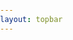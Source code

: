 ```yaml
---
layout: topbar
---
```


<!DOCTYPE html>
<html lang="en">
<head>
    <meta charset="UTF-8">
    <meta name="viewport" content="width=device-width, initial-scale=1.0">
    <title>Raycasting Example</title>
    <style>
        body, html {
            margin: 0;
            padding: 0;
            overflow: hidden;
        }
        canvas {
            display: block;
        }
    </style>
</head>
<body>
    <canvas id="gameCanvas"></canvas>
    <script>
        const canvas = document.getElementById('gameCanvas');
        const ctx = canvas.getContext('2d');
        canvas.width = window.innerWidth;
        canvas.height = window.innerHeight;

        const map = [
            [1, 1, 1, 1, 1, 1],
            [1, 0, 1, 0, 0, 3],
            [1, 0, 0, 0, 0, 2],
            [1, 0, 0, 0, 0, 4],
            [1, 0, 0, 0, 0, 5],
            [1, 2, 3, 6, 1, 1]
        ];

        const player = {
            x: 2,
            y: 2,
            angle: 0,
            speed: 0,
            turnSpeed: 0,
            minDistanceToWall: 1, // Minimum distance player can get to a wall
            maxDistanceToTexture: 5  // Maximum distance to render texture without stretching
        };

        const textures = {
            2: new Image(),
            3: new Image(),
            4: new Image(),
            5: new Image(),
            6: new Image()
        };
        textures[2].src = 'https://raw.githubusercontent.com/nicomedinap/nicomedinap.github.io/master/Galeria/JWST/NGC3132/201.jpg';
        textures[3].src = 'https://raw.githubusercontent.com/nicomedinap/nicomedinap.github.io/master/Galeria/JWST/NGC3132/210.jpg';
        textures[4].src = 'https://raw.githubusercontent.com/nicomedinap/nicomedinap.github.io/master/Galeria/JWST/NGC3132/021.jpg';
        textures[5].src = 'https://raw.githubusercontent.com/nicomedinap/nicomedinap.github.io/master/Galeria/JWST/NGC3132/120.jpg';
        textures[6].src = 'https://raw.githubusercontent.com/nicomedinap/nicomedinap.github.io/master/Galeria/JWST/NGC3132/012.jpg';

        function handleInput() {
            window.addEventListener('keydown', (e) => {
                switch (e.keyCode) {
                    case 37: player.turnSpeed = -0.05; break; // Left
                    case 39: player.turnSpeed = 0.05; break; // Right
                    case 38: player.speed = 0.1; break; // Up
                    case 40: player.speed = -0.1; break; // Down
                }
            });

            window.addEventListener('keyup', (e) => {
                switch (e.keyCode) {
                    case 37:
                    case 39: player.turnSpeed = 0; break;
                    case 38:
                    case 40: player.speed = 0; break;
                }
            });
        }

        function update() {
            player.angle += player.turnSpeed;
            const moveStep = player.speed;
            const newX = player.x + Math.cos(player.angle) * moveStep;
            const newY = player.y + Math.sin(player.angle) * moveStep;

            if (isValidMove(newX, newY)) {
                player.x = newX;
                player.y = newY;
            }
        }

        function isValidMove(newX, newY) {
            // Check if the new position is within the map bounds
            if (newX < 0 || newX >= map[0].length || newY < 0 || newY >= map.length) {
                return false;
            }

            // Check if the new position is too close to a wall
            const mapX = Math.floor(newX);
            const mapY = Math.floor(newY);
            if (map[mapY][mapX] !== 0) {
                const distToWall = Math.sqrt((newX - player.x) ** 2 + (newY - player.y) ** 2);
                if (distToWall < player.minDistanceToWall) {
                    return false;
                }
            }

            return true;
        }

        function castRay(angle) {
            let x = player.x;
            let y = player.y;
            const sin = Math.sin(angle);
            const cos = Math.cos(angle);

            while (true) {
                x += cos * 0.01;
                y += sin * 0.01;
                const mapX = Math.floor(x);
                const mapY = Math.floor(y);

                if (map[mapY][mapX] !== 0) {
                    const dist = Math.sqrt((x - player.x) ** 2 + (y - player.y) ** 2);
                    const hitX = x - mapX;
                    const hitY = y - mapY;
                    const hitOffset = Math.abs(hitX) > Math.abs(hitY) ? hitX : hitY;
                    return { dist, texture: textures[map[mapY][mapX]], hitOffset, mapX, mapY };
                }
            }
        }

        function draw() {
            ctx.clearRect(0, 0, canvas.width, canvas.height);

            const fov = Math.PI / 4;
            const numRays = canvas.width;
            const rayAngleStep = fov / numRays;

            for (let i = 0; i < numRays; i++) {
                const rayAngle = player.angle - fov / 2 + i * rayAngleStep;
                const { dist, texture, hitOffset, mapX, mapY } = castRay(rayAngle);

                const wallHeight = Math.min(canvas.height / dist, canvas.height);
                const wallTop = (canvas.height - wallHeight) / 2;

                if (texture) {
                    // Calculate the texture coordinates correctly
                    let textureX = Math.floor(hitOffset * texture.width);
                    
                    // Adjust textureX if too close to the wall to avoid stretching
                    const distToWall = Math.sqrt((mapX - player.x) ** 2 + (mapY - player.y) ** 2);
                    if (distToWall < player.minDistanceToWall) {
                        textureX = Math.floor((i / numRays) * texture.width);
                    } else if (distToWall > player.maxDistanceToTexture) {
                        textureX = Math.floor((i / numRays) * texture.width * (player.maxDistanceToTexture / distToWall));
                    }

                    // Draw four columns for the four faces of the projection
                    ctx.drawImage(texture, textureX, 0, 1, texture.height, i, wallTop, 1, wallHeight);
                    ctx.drawImage(texture, textureX, 0, 1, texture.height, i, wallTop + wallHeight, 1, -wallHeight); // Bottom face
                    ctx.drawImage(texture, textureX, 0, 1, texture.height, i, canvas.height - wallTop - wallHeight, 1, wallHeight); // Top face
                    ctx.drawImage(texture, textureX, 0, 1, texture.height, i, canvas.height - wallTop, 1, -wallHeight); // Back face
                } else {
                    ctx.fillStyle = 'gray';
                    ctx.fillRect(i, wallTop, 1, wallHeight);
                }
            }
        }

        function mainLoop() {
            update();
            draw();
            requestAnimationFrame(mainLoop);
        }

        textures[2].onload = function() {
            textures[3].onload = function() {
                textures[4].onload = function() {
                    textures[5].onload = function() {
                        textures[6].onload = function() {
                            handleInput();
                            mainLoop();
                        };
                    };
                };
            };
        };
    </script>
</body>
</html>
